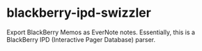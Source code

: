 # blackberry-ipd-swizzler
Export BlackBerry Memos as EverNote notes. Essentially, this is a BlackBerry IPD (Interactive Pager Database) parser.

